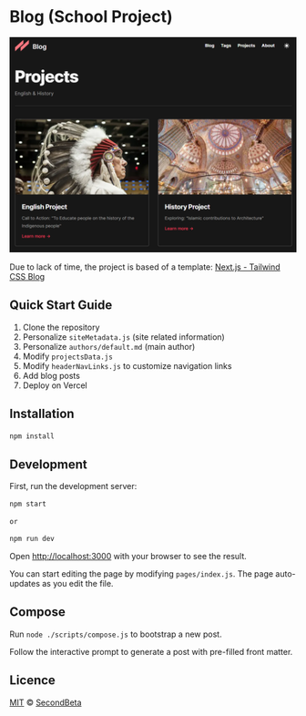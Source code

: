 # Blog (School Project)

![example image](/public/static/images/example.png)

Due to lack of time, the project is based of a template: [Next.js - Tailwind CSS Blog](https://github.com/timlrx/tailwind-nextjs-starter-blog)

## Quick Start Guide

1. Clone the repository
2. Personalize `siteMetadata.js` (site related information)
3. Personalize `authors/default.md` (main author)
4. Modify `projectsData.js`
5. Modify `headerNavLinks.js` to customize navigation links
6. Add blog posts
7. Deploy on Vercel

## Installation

```bash
npm install
```

## Development

First, run the development server:

```bash
npm start
```

    or

```bash
npm run dev
```

Open [http://localhost:3000](http://localhost:3000) with your browser to see the result.

You can start editing the page by modifying `pages/index.js`. The page auto-updates as you edit the file.

## Compose

Run `node ./scripts/compose.js` to bootstrap a new post.

Follow the interactive prompt to generate a post with pre-filled front matter.

## Licence

[MIT](https://github.com/secondbeta/school-project-blog/blob/main/LICENSE) © [SecondBeta](https://github.com/SecondBeta)

